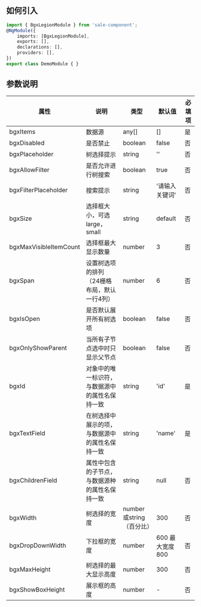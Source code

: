 ## 如何引入 ##
``` typescript
import { BgxLegionModule } from 'sale-component';
@NgModule({
    imports: [BgxLegionModule],
    exports: [],
    declarations: [],
    providers: [],
})
export class DemoModule { }
```

## 参数说明 ##

属性|说明|类型|默认值|必填项
---|---|---|---|---
bgxItems|数据源 |	any[]	|[]|是
bgxDisabled  |	是否禁止|	boolean|	false|否
bgxPlaceholder| 树选择提示|string| ''|否
bgxAllowFilter  | 是否允许进行树搜索 | boolean| true| 否
bgxFilterPlaceholder  |	搜索提示|	string|	'请输入关键词'|否
bgxSize|选择框大小，可选 large，small|string|default|否
bgxMaxVisibleItemCount  | 选择框最大显示数量 | number| 3|否
bgxSpan|设置树选项的排列（24栅格布局，默认一行4列）|number|6|否
bgxIsOpen|是否默认展开所有树选项|boolean|false|否
bgxOnlyShowParent | 当所有子节点选中时只显示父节点| boolean|false|否
bgxId  |	对象中的唯一标识符，与数据源中的属性名保持一致	| string | 'id'	|是
bgxTextField | 在树选择中展示的项，与数据源中的属性名保持一致 | string | 'name' |是
bgxChildrenField | 属性中包含的子节点，与数据源种的属性名保持一致 | string | null |否
bgxWidth|树选择的宽度|number或string（百分比）|300|否
bgxDropDownWidth|下拉框的宽度|number|600 最大宽度800|否
bgxMaxHeight|树选择的最大显示高度|number|300|否
bgxShowBoxHeight|展示框的高度|number|-|否

